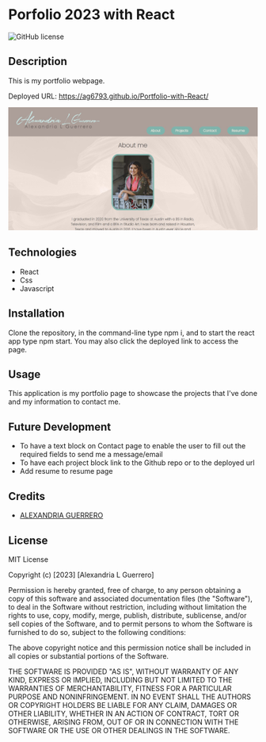 # Porfolio 2023 with React

![GitHub license](https://img.shields.io/badge/license-MIT-red.svg)

## Description
This is my portfolio webpage.

Deployed URL: https://ag6793.github.io/Portfolio-with-React/

![Screenshot of Portfolio](./src/images/Portfolio_Screenshot.jpg)

## Technologies
* React
* Css
* Javascript

## Installation
Clone the repository, in the command-line type npm i, and to start the react app type npm start. You may also click the deployed link to access the page.

## Usage
This application is my portfolio page to showcase the projects that I've done and my information to contact me.

## Future Development
* To have a text block on Contact page to enable the user to fill out the required fields to send me a message/email
* To have each project block link to the Github repo or to the deployed url
* Add resume to resume page

## Credits
- [ALEXANDRIA GUERRERO](https://github.com/Ag6793)

## License
MIT License

Copyright (c) [2023] [Alexandria L Guerrero]

Permission is hereby granted, free of charge, to any person obtaining a copy
of this software and associated documentation files (the "Software"), to deal
in the Software without restriction, including without limitation the rights
to use, copy, modify, merge, publish, distribute, sublicense, and/or sell
copies of the Software, and to permit persons to whom the Software is
furnished to do so, subject to the following conditions:

The above copyright notice and this permission notice shall be included in all
copies or substantial portions of the Software.

THE SOFTWARE IS PROVIDED "AS IS", WITHOUT WARRANTY OF ANY KIND, EXPRESS OR
IMPLIED, INCLUDING BUT NOT LIMITED TO THE WARRANTIES OF MERCHANTABILITY,
FITNESS FOR A PARTICULAR PURPOSE AND NONINFRINGEMENT. IN NO EVENT SHALL THE
AUTHORS OR COPYRIGHT HOLDERS BE LIABLE FOR ANY CLAIM, DAMAGES OR OTHER
LIABILITY, WHETHER IN AN ACTION OF CONTRACT, TORT OR OTHERWISE, ARISING FROM,
OUT OF OR IN CONNECTION WITH THE SOFTWARE OR THE USE OR OTHER DEALINGS IN THE
SOFTWARE.